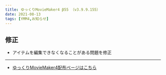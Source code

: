 ```yaml
---
title: ゆっくりMovieMaker4 β55 （v3.9.9.155）
date: 2021-08-13
tags: [YMM4,お知らせ]
---
```

## 修正
- アイテムを編集できなくなることがある問題を修正
---

- [ゆっくりMovieMaker4配布ページはこちら](../index.md)